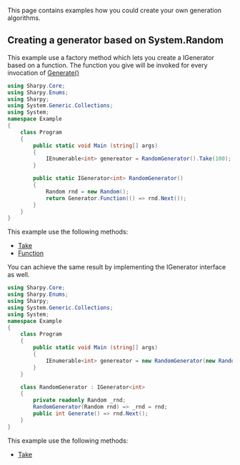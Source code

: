 This page contains examples how you could create your own generation algorithms.

## Creating a generator based on System.Random ##
This example use a factory method which
lets you create a IGenerator based on a function.
The function you give will be invoked for every invocation of [Generate()](xref:Sharpy.Core.IGenerator`1.Generate)
```csharp
using Sharpy.Core;
using Sharpy.Enums;
using Sharpy;
using System.Generic.Collections;
using System;
namespace Example
{
    class Program
    {
        public static void Main (string[] args)
        {
            IEnumerable<int> genereator = RandomGenerator().Take(100);
        }

        public static IGenerator<int> RandomGenerator()
        {
            Random rnd = new Random();
            return Generator.Function(() => rnd.Next());
        }
    }
}
```
This example use the following methods:
* [Take](xref:Sharpy.Core.Linq.Extensions.Take``1(Sharpy.Core.IGenerator{``0},System.Int32))
* [Function](xref:Sharpy.Core.Generator.Function``1(System.Func{``0}))

You can achieve the same result by implementing the IGenerator interface as well.

```csharp
using Sharpy.Core;
using Sharpy.Enums;
using Sharpy;
using System.Generic.Collections;
using System;
namespace Example
{
    class Program
    {
        public static void Main (string[] args)
        {
            IEnumerable<int> genereator = new RandomGenerator(new Random()).Take(100);
        }
    }

    class RandomGenerator : IGenerator<int>
    {
        private readonly Random _rnd;
        RandomGenerator(Random rnd) => _rnd = rnd;
        public int Generate() => rnd.Next();
    }
}
```
This example use the following methods:
* [Take](xref:Sharpy.Core.Linq.Extensions.Take``1(Sharpy.Core.IGenerator{``0},System.Int32))

